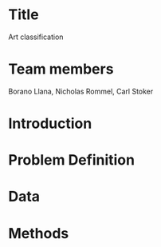# Title
Art classification

# Team members
Borano Llana, Nicholas Rommel, Carl Stoker

# Introduction

# Problem Definition

# Data

# Methods
